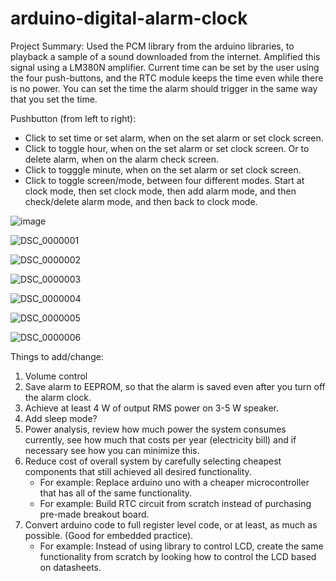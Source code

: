 # arduino-digital-alarm-clock

Project Summary: Used the PCM library from the arduino libraries, to playback a sample of a sound downloaded from the internet. Amplified this signal using a LM380N amplifier. Current time can be set by the user using the four push-buttons, and the RTC module keeps the time even while there is no power. You can set the time the alarm should trigger in the same way that you set the time.

Pushbutton (from left to right):
- Click to set time or set alarm, when on the set alarm or set clock screen.
- Click to toggle hour, when on the set alarm or set clock screen. Or to delete alarm, when on the alarm check screen.
- Click to togggle minute, when on the set alarm or set clock screen.
- Click to toggle screen/mode, between four different modes. Start at clock mode, then set clock mode, then add alarm mode, and then check/delete alarm mode, and then back to clock mode.

![image](https://github.com/visnjicm/arduino-digital-alarm-clock/assets/126916558/ec60e6d2-c860-49ff-9e42-99e0840c2643)

![DSC_0000001](https://github.com/visnjicm/arduino-digital-alarm-clock/assets/126916558/90e81d00-1c2f-49a1-99d2-99f395202b7e)

![DSC_0000002](https://github.com/visnjicm/arduino-digital-alarm-clock/assets/126916558/d87ff93c-7618-4450-81fd-afe73c9f29d0)

![DSC_0000003](https://github.com/visnjicm/arduino-digital-alarm-clock/assets/126916558/5bd324d5-589b-4a7d-ac06-9014f0de6451)

![DSC_0000004](https://github.com/visnjicm/arduino-digital-alarm-clock/assets/126916558/c83a6f80-bf2a-4f1e-8fc1-5976129f6174)

![DSC_0000005](https://github.com/visnjicm/arduino-digital-alarm-clock/assets/126916558/2e1966e9-1cf0-417a-aa5f-9ab95a2696a7)

![DSC_0000006](https://github.com/visnjicm/arduino-digital-alarm-clock/assets/126916558/b5013d0c-e167-4bec-a8c9-cb2c3a530c29)


Things to add/change:
1. Volume control
2. Save alarm to EEPROM, so that the alarm is saved even after you turn off the alarm clock.
3. Achieve at least 4 W of output RMS power on 3-5 W speaker.
4. Add sleep mode?
5. Power analysis, review how much power the system consumes currently, see how much that costs per year (electricity bill) and if necessary see how you can minimize this.
6. Reduce cost of overall system by carefully selecting cheapest components that still achieved all desired functionality.
   - For example: Replace arduino uno with a cheaper microcontroller that has all of the same functionality.
   - For example: Build RTC circuit from scratch instead of purchasing pre-made breakout board.
7. Convert arduino code to full register level code, or at least, as much as possible. (Good for embedded practice).
   - For example: Instead of using library to control LCD, create the same functionality from scratch by looking how to control     the LCD based on datasheets.
